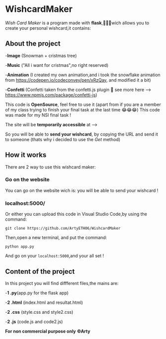 # WishcardMaker
*Wish Card Maker* is a program made with **flask**,👨🏻‍💻wich allows you to create your personal wishcard,it contains:

## About the project

-**Image** (Snowman + cristmas tree)

-**Music** ("All i want for cristmas",no right reserved)

-**Animation** (I created my own animation,and i took the snowflake animation from https://codepen.io/codeconvey/pen/xRzQay, and modified it a bit)


-**Confetti** (Confetti taken from the confetti.js plugin 🎉 see more here --> https://www.npmjs.com/package/confetti-js)

This code is **OpenSource**, feel free to use it (apart from if you are a member of my class trying to finish your final task at the last time 😂😂😂)
This code was made for my NSI final task !

The site will be **temporarily accessible** at  -->

So you will be able to **send your wishcard**, by copying the URL and send it to someone (thats why i decided to use the *Get* method)


## How it works
There are 2 way to use this wishcard maker:

### Go on the website
You can go on the website wich is:
you will be able to send your wishcard !


### localhost:5000/

Or either you can upload this code in Visual Studio Code,by using the command:
``` 
git clone https://github.com/ArtyETH06/WishcardMaker
```

Then,open a new terminal, and put the command:
```
python app.py
```
And go on your `localhost:5000`,and your all set !


## Content of the project

In this project you will find diffferent files,the mains are:

-**1 .py**(app.py for the flask app)

-**2 .html** (index.html and resultat.html)

-**2 .css** (style.css and style2.css)

-**2 .js** (code.js and code2.js)


**For non commercial purpose only**
**©Arty**
